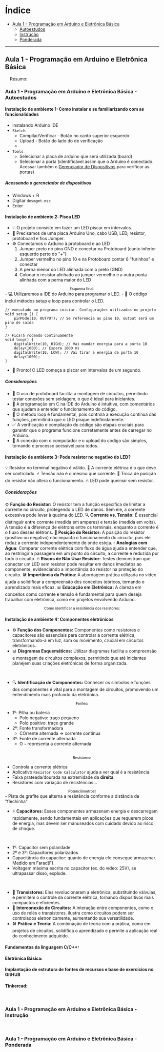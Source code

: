 # Índice

- [Aula 1 - Programação em Arduino e Eletrônica Básica](#1)
  - [Autoestudos](#1-autoestudo)
  - [Instrução](#1-instrucao)
  - [Ponderada](#1-ponderada)

---

## <a name="1"></a> Aula 1 - Programação em Arduino e Eletrônica Básica
&nbsp;&nbsp;&nbsp;&nbsp;Resumo: 
<br>

### <a name="1-autoestudo"></a> Aula 1 - Programação em Arduino e Eletrônica Básica - Autoestudos


#### **Instalação de ambiente 1: Como instalar e se familiarizando com as funcionalidades**
- Instalando Arduino IDE
- `Sketch`
    - Compilar/Verificar - Botão no canto superior esquerdo
    - Upload - Botão do lado do de verificação
    - 
- `Tools`
    - Selecionar a placa de arduino que será utilizada (board)
    - Selecionar a porta (identificável assim que o Arduino é conectado. Acessar também o [Gerenciador de Dispositivos](#gerenciador) para verificar as portas)


##### <a name="gerenciador"></a> Acessando o gerenciador de dispositivos
- Windows + R
- Digitar `devmgmt.msc`
- Enter

#### **Instalação de ambiente 2: Pisca LED**
- 💡 O projeto consiste em fazer um LED piscar em intervalos.
- 🔌 Precisamos de uma placa Arduino Uno, cabo USB, LED, resistor, protoboard e fios Jumper.
- ⚙️ Conectamos o Arduino à protoboard e ao LED
    1. Jumper preto no pino GND e conectar na Protoboard (canto inferior esquerdo perto do "+")
    2. Jumper vermelho no pino 10 e na Protoboard contar 6 "furinhos" e conectar
    3. A perna menor do LED alinhada com o preto (GND)
    4. Colocar o resistor alinhado ao jumper vermelho e a outra ponta alinhada com a perna maior do LED
<div align="center">
<sub>Esquema final:</sub>
<br>
<img src="./../img/piscaled.png" alt="">
<br>
</div>
-   💻 Utilizaremos a IDE do Arduino para programar o LED.
    -   📝 O código inclui métodos setup e loop para controlar o LED.

```
// executado ao programa iniciar. Configurações utilizadas no projeto
void setup () {
    pinMode(10, OUTPUT); // Se referencia ao pino 10, output será um pino de saída
}

// Ficará rodando continuamente
void loop() {
    digitalWrite(10, HIGH); // Vai mandar energia para a porta 10
    delay(1000); // Espera 1000 ms
    digitalWrite(10, LOW); // Vai tirar a energia da porta 10
    delay(1000);
}
```
- 🚀 Pronto! O LED começa a piscar em intervalos de um segundo.

##### Considerações
- 🔗 O uso de protoboard facilita a montagem de circuitos, permitindo testar conexões sem soldagem, o que é ideal para iniciantes.
- 📜 A programação em C na IDE do Arduino é intuitiva, com comentários que ajudam a entender o funcionamento do código.
- 🔄 O método loop é fundamental, pois controla a execução contínua das funções, permitindo que o LED pisque indefinidamente.
- ✅ A verificação e compilação do código são etapas cruciais para garantir que o programa funcione corretamente antes de carregar no Arduino.
- 📶 A conexão com o computador e o upload do código são simples, tornando o processo acessível para todos.


#### **Instalação de ambiente 3: Pode resistor no negativo do LED?**

💡 Resistor no terminal negativo é válido.
🔌 A corrente elétrica é o que deve ser controlado.
⚡ Tensão não é o mesmo que corrente.
🔄 Troca de posição do resistor não altera o funcionamento.
🔥 LED pode queimar sem resistor.

##### Considerações
⚙️ **Função do Resistor:** O resistor tem a função específica de limitar a corrente no circuito, protegendo o LED de danos. Sem ele, a corrente excessiva pode levar à queima do LED.
🔍 **Corrente vs. Tensão:** É essencial distinguir entre corrente (medida em amperes) e tensão (medida em volts). A tensão é a diferença de elétrons entre os terminais, enquanto a corrente é o fluxo desses elétrons.
🔄 **Posição do Resistor:** A posição do resistor (positivo ou negativo) não impacta o funcionamento do circuito, pois ele reduz a corrente independentemente de onde esteja.
💧 **Analogias com Água:** Comparar corrente elétrica com fluxo de água ajuda a entender que, ao restringir a passagem em um ponto do circuito, a corrente é reduzida por todo o circuito.
🔥 **Riscos de Não Usar Resistor:** Testes demonstram que conectar um LED sem resistor pode resultar em danos imediatos ao componente, evidenciando a importância do resistor na proteção do circuito.
🛠️ **Importância da Prática:** A abordagem prática utilizada no vídeo ajuda a solidificar a compreensão dos conceitos teóricos, tornando o aprendizado mais eficaz.
📊 **Educação em Eletrônica:** A clareza em conceitos como corrente e tensão é fundamental para quem deseja trabalhar com eletrônica, como em projetos envolvendo Arduino.
<div align="center">
<sub>Como identificar a resistência dos resistores:</sub>
<br>
<img src="./../img/resistores.png" alt="">
<br>
</div>

#### **Instalação de ambiente 4: Componentes eletrônicos**

- ⚙️ **Função dos Componentes:** Componentes como resistores e capacitores são essenciais para controlar a corrente elétrica, transformando-a em luz, som ou movimento, crucial em circuitos eletrônicos.
- 📊 **Diagramas Esquemáticos:** Utilizar diagramas facilita a compreensão e montagem de circuitos complexos, permitindo que até iniciantes planejem suas criações eletrônicas de forma organizada.

<div align="center">
<img src="./../img/diagramaesquematico.png" alt="">
<br>
</div>

<br>

- 🔍 **Identificação de Componentes:** Conhecer os símbolos e funções dos componentes é vital para a montagem de circuitos, promovendo um entendimento mais profundo da eletrônica.
<div align="center">
<sub>Fontes:</sub>
<br>
<img src="./../img/fonte.png" alt="">
<br>
</div>

- 1º: Pilha ou bateria
    - Polo negativo: traço pequeno
    - Polo positivo: traço grande
- 2º: Fonte transformadora
    - COrrente alternada -> corrente contínua
- 3º: Fonte de corrente alternada
    - O `~` representa a corrente alternada

<br>

<div align="center">
<sub>Resistores:</sub>
<br>
<img src="./../img/resistor.png" alt="">
<br>
</div>

- Controla a corrente elétrica
- Aplicativo `Resistor Code Calculator` ajuda a ver qual é a resistência
- Faixa prateada/dourada na extremidade da **direita**
- Resistores com variação de resistências...

<div align="center">
<sub>Potenciômetros!</sub>
<br>
<img src="./../img/potenciometro.png" alt="">
<br>
</div>
- Pista de grafite que alterna a resistência conforme a distância da "flechinha"

- ⚡ **Capacitores:** Esses componentes armazenam energia e descarregam rapidamente, sendo fundamentais em aplicações que requerem picos de energia, mas devem ser manuseados com cuidado devido ao risco de choque.

<div align="center">
<br>
<img src="./../img/capacitor.png" alt="">
<br>
</div>

- 1º: Capacitor sem polaridade
- 2º e 3º: Capacitores polarizados
- Capacitância do capacitor: quanto de energia ele consegue armazenar. Medido em Farad(F).
- Voltagem máxima escrita no capacitor (ex. do vídeo: 25V), se ultrapassar disso, explode.


<div align="center">
<br>
<img src="./../img/rele.png" alt="">
<br>
</div>



- 🚦 **Transistores:** Eles revolucionaram a eletrônica, substituindo válvulas, e permitem o controle da corrente elétrica, tornando dispositivos mais compactos e eficientes.
- 🔗 **Interconexão de Circuitos:** A interação entre componentes, como o uso de relés e transistores, ilustra como circuitos podem ser controlados eletronicamente, aumentando sua versatilidade.
- 🛠️ **Prática e Teoria:** A combinação de teoria com a prática, como em projetos de circuitos, solidifica o aprendizado e permite a aplicação real do conhecimento adquirido.


#### **Fundamentos da linguagem C/C++:**


#### **Eletrônica Básica:**

#### **Implantação de estrutura de fontes de recursos e base de exercícios no GitHUB**

#### **Tinkercad:**
<br>

### <a name="1-instrucao"></a> Aula 1 - Programação em Arduino e Eletrônica Básica - Instrução


<br>

### <a name="1-ponderada"></a> Aula 1 - Programação em Arduino e Eletrônica Básica - Ponderada